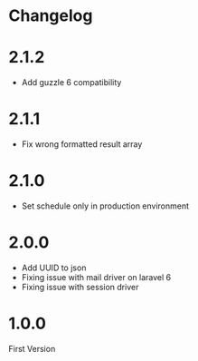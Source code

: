 # Changelog

# 2.1.2

- Add guzzle 6 compatibility

# 2.1.1

- Fix wrong formatted result array

# 2.1.0

- Set schedule only in production environment

# 2.0.0

- Add UUID to json
- Fixing issue with mail driver on laravel 6
- Fixing issue with session driver

# 1.0.0

First Version
